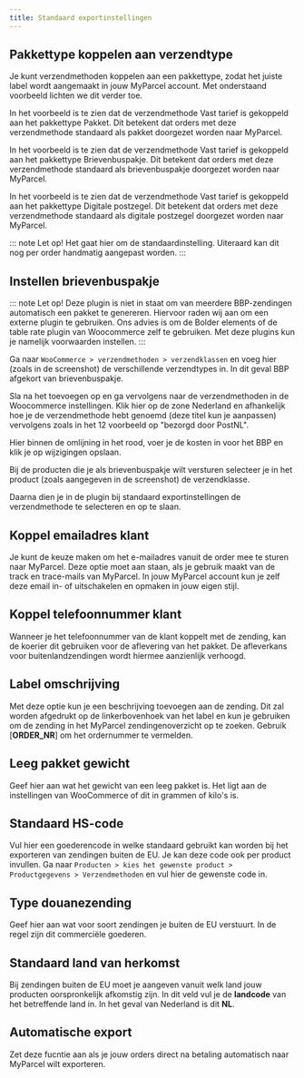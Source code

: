 ```yaml
---
title: Standaard exportinstellingen
---
```


## Pakkettype koppelen aan verzendtype

Je kunt verzendmethoden koppelen aan een pakkettype, zodat het juiste label
wordt aangemaakt in jouw MyParcel account. Met onderstaand voorbeeld lichten we
dit verder toe.

<MPImg src="/documentation/woocommerce/woocommerce-standaard-export-settings.jpg" alt="woocommerce standaard export pakket" />

In het voorbeeld is te zien dat de verzendmethode Vast tarief is gekoppeld aan
het pakkettype Pakket. Dit betekent dat orders met deze verzendmethode standaard
als pakket doorgezet worden naar MyParcel.

<MPImg src="/documentation/woocommerce/woocommerce-standaard-export-bbp.jpg" alt="woocommerce standaard export bbp" />

In het voorbeeld is te zien dat de verzendmethode Vast tarief is gekoppeld aan
het pakkettype Brievenbuspakje. Dit betekent dat orders met deze verzendmethode
standaard als brievenbuspakje doorgezet worden naar MyParcel.

<MPImg src="/documentation/woocommerce/woocommerce-standaard-export-digitale-postzegel.jpg" alt="WooCommerce standaard export digitale postzegel" />

In het voorbeeld is te zien dat de verzendmethode Vast tarief is gekoppeld aan
het pakkettype Digitale postzegel. Dit betekent dat orders met deze
verzendmethode standaard als digitale postzegel doorgezet worden naar MyParcel.

::: note
Let op! Het gaat hier om de standaardinstelling. Uiteraard kan dit nog per order
handmatig aangepast worden.
:::

## Instellen brievenbuspakje

::: note
Let op! Deze plugin is niet in staat om van meerdere BBP-zendingen automatisch
een pakket te genereren. Hiervoor raden wij aan om een externe plugin te
gebruiken. Ons advies is om de Bolder elements of de table rate plugin van
Woocommerce zelf te gebruiken. Met deze plugins kun je namelijk voorwaarden
instellen.
:::

Ga naar `WooCommerce > verzendmethoden > verzendklassen` en voeg hier (zoals in
de screenshot) de verschillende verzendtypes in. In dit geval BBP afgekort van
brievenbuspakje.

<MPImg src="/documentation/woocommerce/woocommerce-mailbox-verzendklassen.jpg" alt="woocommerce mailbox verzendklasse" />

Sla na het toevoegen op en ga vervolgens naar de verzendmethoden in de
Woocommerce instellingen. Klik hier op de zone Nederland en afhankelijk hoe je
de verzendmethode hebt genoemd (deze titel kun je aanpassen) vervolgens zoals in
het 12 voorbeeld op "bezorgd door PostNL".

<MPImg src="/documentation/woocommerce/woocommerce-mailbox-verzendzone.jpg" alt="woocommerce mailbox verzendzone" />

Hier binnen de omlijning in het rood, voer je de kosten in voor het BBP en klik
je op wijzigingen opslaan.

<MPImg src="/documentation/woocommerce/woocommerce-mailbox-verzendklassen-prijzen.jpg" alt="woocommerce mailbox verzendklasse prijzen" />

Bij de producten die je als brievenbuspakje wilt versturen selecteer je in het
product (zoals aangegeven in de screenshot) de verzendklasse.

<MPImg src="/documentation/woocommerce/woocommerce-mailbox-verzendklassen-product.jpg" alt="woocommerce mailbox verzendklasse product" />

Daarna dien je in de plugin bij standaard exportinstellingen de verzendmethode
te selecteren en op te slaan.

## Koppel emailadres klant

Je kunt de keuze maken om het e-mailadres vanuit de order mee te sturen naar
MyParcel. Deze optie moet aan staan, als je gebruik maakt van de track en
trace-mails van MyParcel. In jouw MyParcel account kun je zelf deze email in- of
uitschakelen en opmaken in jouw eigen stijl.

<MPImg src="/documentation/woocommerce/woocommerce-koppel-email.jpg" alt="woocommerce koppel emial" />

## Koppel telefoonnummer klant

Wanneer je het telefoonnummer van de klant koppelt met de zending, kan de
koerier dit gebruiken voor de aflevering van het pakket. De afleverkans voor
buitenlandzendingen wordt hiermee aanzienlijk verhoogd.

<MPImg src="/documentation/woocommerce/woocommerce-koppel-telefoon.jpg" alt="woocommerce koppel telefoon" />

## Label omschrijving

Met deze optie kun je een beschrijving toevoegen aan de zending. Dit zal worden
afgedrukt op de linkerbovenhoek van het label en kun je gebruiken om de zending
in het MyParcel zendingenoverzicht op te zoeken. Gebruik [**ORDER_NR**] om het
ordernummer te vermelden.

<MPImg src="/documentation/woocommerce/woocommerce-label-omschrijving.jpg" alt="woocommerce label omschrijving" />

## Leeg pakket gewicht

Geef hier aan wat het gewicht van een leeg pakket is. Het ligt aan de
instellingen van WooCommerce of dit in grammen of kilo's is.

<MPImg src="/documentation/woocommerce/woocommerce-leeg-pakket-gewicht.jpg" alt="woocommerce leeg pakket gewicht" />

## Standaard HS-code

Vul hier een goederencode in welke standaard gebruikt kan worden bij het
exporteren van zendingen buiten de EU. Je kan deze code ook per product
invullen. Ga
naar `Producten > kies het gewenste product > Productgegevens > Verzendmethoden`
en vul hier de gewenste code in.

<MPImg src="/documentation/woocommerce/woocommerce-standaard-hs-code.jpg" alt="woocommerce standaard hs code" />

## Type douanezending

Geef hier aan wat voor soort zendingen je buiten de EU verstuurt. In de regel
zijn dit commerciële goederen.

<MPImg src="/documentation/woocommerce/woocommerce-douanezending.jpg" alt="woocommerce douanezending" />

## Standaard land van herkomst

Bij zendingen buiten de EU moet je aangeven vanuit welk land jouw producten
oorspronkelijk afkomstig zijn. In dit veld vul je de **landcode** van het
betreffende land in. In het geval van Nederland is dit **NL**.

<MPImg src="/documentation/woocommerce/woocommerce-land-van-herkomst.jpg" alt="woocommerce land van hermomst" />

## Automatische export

Zet deze fucntie aan als je jouw orders direct na betaling automatisch naar
MyParcel wilt exporteren.

<MPImg src="/documentation/woocommerce/woocommerce-auto-export.jpg" alt="woocommerce automatische export" />
